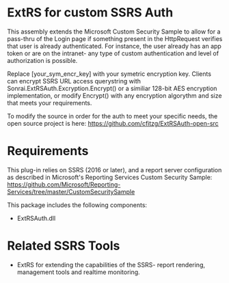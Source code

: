 # ExtRS for custom SSRS Auth
This assembly extends the Microsoft Custom Security Sample to allow for a pass-thru of the Login page if something present in the HttpRequest verifies that user is already authenticated. For instance, the user already has an app token or are on the intranet- any type of custom authentication and level of authorization is possible.

Replace [your_sym_encr_key] with your symetric encryption key. Clients can encrypt SSRS URL access querystring with Sonrai.ExtRSAuth.Excryption.Encrypt() or a similiar 128-bit AES encryption implementation, or modify Encrypt() with any encryption algorythm and size that meets your requirements.

To modify the source in order for the auth to meet your specific needs, the open source project is here: https://github.com/cfitzg/ExtRSAuth-open-src

# Requirements
This plug-in relies on SSRS (2016 or later), and a report server configuration as described in Microsoft's Reporting Services Custom Security Sample: https://github.com/Microsoft/Reporting-Services/tree/master/CustomSecuritySample


This package includes the following components:
- ExtRSAuth.dll


# Related SSRS Tools
- ExtRS for extending the capabilities of the SSRS- report rendering, management tools and realtime monitoring.

